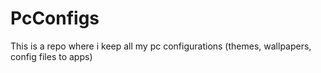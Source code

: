 # PcConfigs
This is a repo where i keep all my pc configurations (themes, wallpapers, config files to apps)
